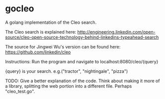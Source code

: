 gocleo
======

A golang implementation of the Cleo search.


The Cleo search is explained here: http://engineering.linkedin.com/open-source/cleo-open-source-technology-behind-linkedins-typeahead-search

The source for Jingwei Wu's version can be found here: https://github.com/linkedin/cleo

Instructions:
Run the program and navigate to localhost:8080/cleo/{query}

{query} is your search.  e.g.("tractor", "nightingale", "pizza")

TODO:  Give a better explanation of the code.  Think about making it more of a library, splitting the web portion into a different file.  Perhaps "cleo_test.go".  